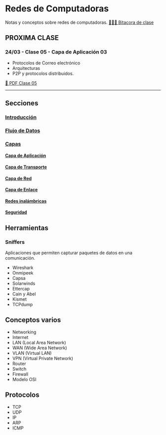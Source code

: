 # Redes de Computadoras

Notas y conceptos sobre redes de computadoras. [👨🏾‍🏫 Bitacora de clase](./bitacora.md)

## PROXIMA CLASE

### 24/03 - Clase 05 - Capa de Aplicación 03

- Protocolos de Correo electrónico
- Arquitecturas
- P2P y protocolos distribuidos.

[📄 PDF Clase 05](https://drive.google.com/file/d/1cf7dz6HJPrsEJ_Ycm7UBul1_Z9kTcZd8/view?usp=sharing)

-----------------------------------------------------

## Secciones

### [Introducción](secciones/01_Introduccion.md)

### [Flujo de Datos](secciones/02_FlujoDeDatos.md)

### [Capas](secciones/03_CapasDeRed.md)

#### [Capa de Aplicación](secciones/04_CapaDeAplicacion.md)

#### [Capa de Transporte](secciones/05_CapaDeTransporte.md)

#### [Capa de Red](secciones/06_CapaDeRed.md)

#### [Capa de Enlace](secciones/07_CapaDeEnlace.md)

#### [Redes inalámbricas](secciones/08_WirelessNetworks.md)

#### [Seguridad](secciones/09_NetworkSecurity.md)

## Herramientas

### Sniffers

Aplicaciones que permiten capturar paquetes de datos en una comunicación.

- Wireshark
- Onmipeek
- Capsa
- Solarwinds
- Ettercap
- Cain y Abel
- Kismet
- TCPdump

## Conceptos varios

- Networking
- Internet
- LAN (Local Area Network)
- WAN (Wide Area Network)
- VLAN (Virtual LAN)
- VPN (Virtual Private Network)
- Router
- Switch
- Firewall
- Modelo OSI

## Protocolos

- TCP
- UDP
- IP
- ARP
- ICMP
